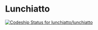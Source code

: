 # Lunchiatto

[ ![Codeship Status for lunchiatto/lunchiatto](https://codeship.com/projects/64f892b0-8c7e-0132-b104-6e5f8c02ac8f/status?branch=master)](https://codeship.com/projects/60468)